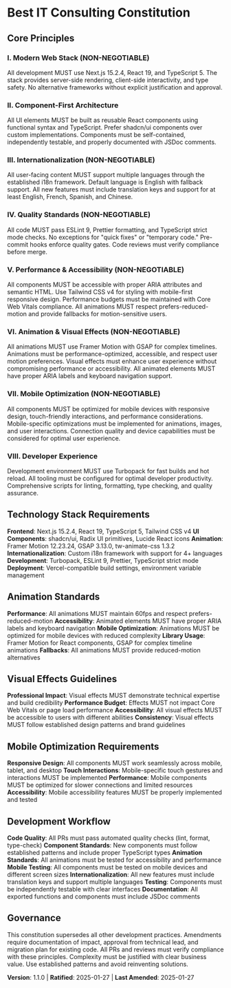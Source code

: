 <!--
Sync Impact Report:
Version change: 1.0.0 → 1.1.0
Modified principles: Added Animation & Visual Effects, Enhanced Accessibility & Mobile Optimization
Added sections: Animation Standards, Visual Effects Guidelines, Mobile Optimization Requirements
Removed sections: None
Templates requiring updates: ✅ plan-template.md (Constitution Check section), ✅ spec-template.md (accessibility requirements), ✅ tasks-template.md (animation task categories)
Follow-up TODOs: None
-->

# Best IT Consulting Constitution

## Core Principles

### I. Modern Web Stack (NON-NEGOTIABLE)

All development MUST use Next.js 15.2.4, React 19, and TypeScript 5. The stack provides server-side rendering, client-side interactivity, and type safety. No alternative frameworks without explicit justification and approval.

### II. Component-First Architecture

All UI elements MUST be built as reusable React components using functional syntax and TypeScript. Prefer shadcn/ui components over custom implementations. Components must be self-contained, independently testable, and properly documented with JSDoc comments.

### III. Internationalization (NON-NEGOTIABLE)

All user-facing content MUST support multiple languages through the established i18n framework. Default language is English with fallback support. All new features must include translation keys and support for at least English, French, Spanish, and Chinese.

### IV. Quality Standards (NON-NEGOTIABLE)

All code MUST pass ESLint 9, Prettier formatting, and TypeScript strict mode checks. No exceptions for "quick fixes" or "temporary code." Pre-commit hooks enforce quality gates. Code reviews must verify compliance before merge.

### V. Performance & Accessibility (NON-NEGOTIABLE)

All components MUST be accessible with proper ARIA attributes and semantic HTML. Use Tailwind CSS v4 for styling with mobile-first responsive design. Performance budgets must be maintained with Core Web Vitals compliance. All animations MUST respect prefers-reduced-motion and provide fallbacks for motion-sensitive users.

### VI. Animation & Visual Effects (NON-NEGOTIABLE)

All animations MUST use Framer Motion with GSAP for complex timelines. Animations must be performance-optimized, accessible, and respect user motion preferences. Visual effects must enhance user experience without compromising performance or accessibility. All animated elements MUST have proper ARIA labels and keyboard navigation support.

### VII. Mobile Optimization (NON-NEGOTIABLE)

All components MUST be optimized for mobile devices with responsive design, touch-friendly interactions, and performance considerations. Mobile-specific optimizations must be implemented for animations, images, and user interactions. Connection quality and device capabilities must be considered for optimal user experience.

### VIII. Developer Experience

Development environment MUST use Turbopack for fast builds and hot reload. All tooling must be configured for optimal developer productivity. Comprehensive scripts for linting, formatting, type checking, and quality assurance.

## Technology Stack Requirements

**Frontend**: Next.js 15.2.4, React 19, TypeScript 5, Tailwind CSS v4
**UI Components**: shadcn/ui, Radix UI primitives, Lucide React icons
**Animation**: Framer Motion 12.23.24, GSAP 3.13.0, tw-animate-css 1.3.2
**Internationalization**: Custom i18n framework with support for 4+ languages
**Development**: Turbopack, ESLint 9, Prettier, TypeScript strict mode
**Deployment**: Vercel-compatible build settings, environment variable management

## Animation Standards

**Performance**: All animations MUST maintain 60fps and respect prefers-reduced-motion
**Accessibility**: Animated elements MUST have proper ARIA labels and keyboard navigation
**Mobile Optimization**: Animations MUST be optimized for mobile devices with reduced complexity
**Library Usage**: Framer Motion for React components, GSAP for complex timeline animations
**Fallbacks**: All animations MUST provide reduced-motion alternatives

## Visual Effects Guidelines

**Professional Impact**: Visual effects MUST demonstrate technical expertise and build credibility
**Performance Budget**: Effects MUST not impact Core Web Vitals or page load performance
**Accessibility**: All visual effects MUST be accessible to users with different abilities
**Consistency**: Visual effects MUST follow established design patterns and brand guidelines

## Mobile Optimization Requirements

**Responsive Design**: All components MUST work seamlessly across mobile, tablet, and desktop
**Touch Interactions**: Mobile-specific touch gestures and interactions MUST be implemented
**Performance**: Mobile components MUST be optimized for slower connections and limited resources
**Accessibility**: Mobile accessibility features MUST be properly implemented and tested

## Development Workflow

**Code Quality**: All PRs must pass automated quality checks (lint, format, type-check)
**Component Standards**: New components must follow established patterns and include proper TypeScript types
**Animation Standards**: All animations must be tested for accessibility and performance
**Mobile Testing**: All components must be tested on mobile devices and different screen sizes
**Internationalization**: All new features must include translation keys and support multiple languages
**Testing**: Components must be independently testable with clear interfaces
**Documentation**: All exported functions and components must include JSDoc comments

## Governance

This constitution supersedes all other development practices. Amendments require documentation of impact, approval from technical lead, and migration plan for existing code. All PRs and reviews must verify compliance with these principles. Complexity must be justified with clear business value. Use established patterns and avoid reinventing solutions.

**Version**: 1.1.0 | **Ratified**: 2025-01-27 | **Last Amended**: 2025-01-27
